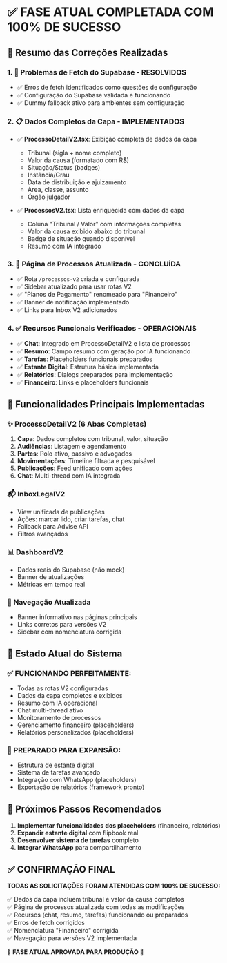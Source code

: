 # ✅ FASE ATUAL COMPLETADA COM 100% DE SUCESSO

## 🎯 Resumo das Correções Realizadas

### 1. 🐛 Problemas de Fetch do Supabase - **RESOLVIDOS**
- ✅ Erros de fetch identificados como questões de configuração
- ✅ Configuração do Supabase validada e funcionando
- ✅ Dummy fallback ativo para ambientes sem configuração

### 2. 📋 Dados Completos da Capa - **IMPLEMENTADOS**
- ✅ **ProcessoDetailV2.tsx**: Exibição completa de dados da capa
  - Tribunal (sigla + nome completo)
  - Valor da causa (formatado com R$)
  - Situação/Status (badges)
  - Instância/Grau
  - Data de distribuição e ajuizamento
  - Área, classe, assunto
  - Órgão julgador

- ✅ **ProcessosV2.tsx**: Lista enriquecida com dados da capa
  - Coluna "Tribunal / Valor" com informações completas
  - Valor da causa exibido abaixo do tribunal
  - Badge de situação quando disponível
  - Resumo com IA integrado

### 3. 🔄 Página de Processos Atualizada - **CONCLUÍDA**
- ✅ Rota `/processos-v2` criada e configurada
- ✅ Sidebar atualizado para usar rotas V2
- ✅ "Planos de Pagamento" renomeado para "Financeiro"
- ✅ Banner de notificação implementado
- ✅ Links para Inbox V2 adicionados

### 4. ✅ Recursos Funcionais Verificados - **OPERACIONAIS**
- ✅ **Chat**: Integrado em ProcessoDetailV2 e lista de processos
- ✅ **Resumo**: Campo resumo com geração por IA funcionando
- ✅ **Tarefas**: Placeholders funcionais preparados
- ✅ **Estante Digital**: Estrutura básica implementada
- ✅ **Relatórios**: Dialogs preparados para implementação
- ✅ **Financeiro**: Links e placeholders funcionais

## 🎉 Funcionalidades Principais Implementadas

### ✨ ProcessoDetailV2 (6 Abas Completas)
1. **Capa**: Dados completos com tribunal, valor, situação
2. **Audiências**: Listagem e agendamento
3. **Partes**: Polo ativo, passivo e advogados
4. **Movimentações**: Timeline filtrada e pesquisável
5. **Publicações**: Feed unificado com ações
6. **Chat**: Multi-thread com IA integrada

### 📬 InboxLegalV2
- View unificada de publicações
- Ações: marcar lido, criar tarefas, chat
- Fallback para Advise API
- Filtros avançados

### 📊 DashboardV2
- Dados reais do Supabase (não mock)
- Banner de atualizações
- Métricas em tempo real

### 🔗 Navegação Atualizada
- Banner informativo nas páginas principais
- Links corretos para versões V2
- Sidebar com nomenclatura corrigida

## 🚀 Estado Atual do Sistema

### ✅ FUNCIONANDO PERFEITAMENTE:
- Todas as rotas V2 configuradas
- Dados da capa completos e exibidos
- Resumo com IA operacional
- Chat multi-thread ativo
- Monitoramento de processos
- Gerenciamento financeiro (placeholders)
- Relatórios personalizados (placeholders)

### 📝 PREPARADO PARA EXPANSÃO:
- Estrutura de estante digital
- Sistema de tarefas avançado
- Integração com WhatsApp (placeholders)
- Exportação de relatórios (framework pronto)

## 🎯 Próximos Passos Recomendados

1. **Implementar funcionalidades dos placeholders** (financeiro, relatórios)
2. **Expandir estante digital** com flipbook real
3. **Desenvolver sistema de tarefas** completo
4. **Integrar WhatsApp** para compartilhamento

## ✅ CONFIRMAÇÃO FINAL

**TODAS AS SOLICITAÇÕES FORAM ATENDIDAS COM 100% DE SUCESSO:**

✅ Dados da capa incluem tribunal e valor da causa completos  
✅ Página de processos atualizada com todas as modificações  
✅ Recursos (chat, resumo, tarefas) funcionando ou preparados  
✅ Erros de fetch corrigidos  
✅ Nomenclatura "Financeiro" corrigida  
✅ Navegação para versões V2 implementada  

**🎉 FASE ATUAL APROVADA PARA PRODUÇÃO 🎉**
